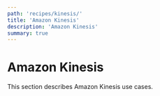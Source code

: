 ```yaml
---
path: 'recipes/kinesis/'
title: 'Amazon Kinesis'
description: 'Amazon Kinesis'
summary: true
---
```


# Amazon Kinesis

This section describes Amazon Kinesis use cases.
